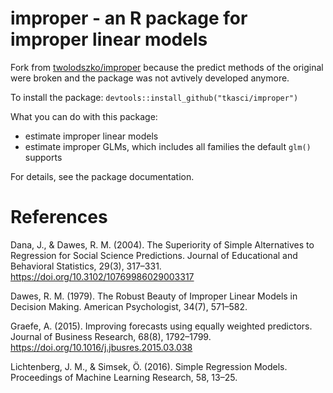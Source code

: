 # improper - an R package for improper linear models

Fork from [twolodszko/improper](https://github.com/twolodzko/improper) because the predict methods of the original were broken and the package was not avtively developed anymore.

To install the package: `devtools::install_github("tkasci/improper")`

What you can do with this package:

* estimate improper linear models
* estimate improper GLMs, which includes all families the default `glm()` supports

For details, see the package documentation.

# References

Dana, J., & Dawes, R. M. (2004). The Superiority of Simple Alternatives to Regression for Social Science Predictions. Journal of Educational and Behavioral Statistics, 29(3), 317–331. https://doi.org/10.3102/10769986029003317

Dawes, R. M. (1979). The Robust Beauty of Improper Linear Models in Decision Making. American Psychologist, 34(7), 571–582.

Graefe, A. (2015). Improving forecasts using equally weighted predictors. Journal of Business Research, 68(8), 1792–1799. https://doi.org/10.1016/j.jbusres.2015.03.038

Lichtenberg, J. M., & Simsek, Ö. (2016). Simple Regression Models. Proceedings of Machine Learning Research, 58, 13–25.
